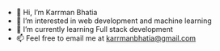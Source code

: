 - 👋 Hi, I’m Karrman Bhatia
- 👀 I’m interested in web development and machine learning
- 🌱 I’m currently learning Full stack development
- 📫 Feel free to email me at karrmanbhatia@gmail.com

<!---
Karrmanbhatia/Karrmanbhatia is a ✨ special ✨ repository because its `README.md` (this file) appears on your GitHub profile.
You can click the Preview link to take a look at your changes.
--->
